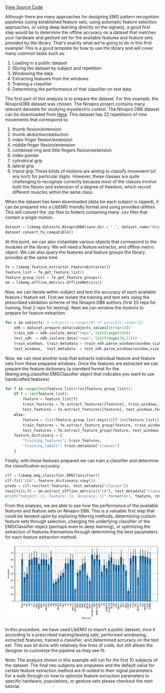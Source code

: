 [View Source Code](https://github.com/AnonSubmissions123/LibEMG_Feature_Showcase)

<style>
    .center {
        display: block;
        margin-left: auto;
        margin-right: auto;
        width: 50%;
    }
</style>

Although there are many approaches for designing EMG pattern recognition pipelines (using established feature sets, using automatic feature selection approaches, or using deep learning directly on the signals), a good first step would be to determine the offline accuracy on a dataset that matches your hardware and gesture set for the available features and feature sets provided by the library. That's exactly what we're going to do in this first example! This is a good template for how to use the library and will cover many common tasks such as:

1. Loading in a public dataset
2. Slicing the dataset by subject and repetition
3. Windowing the data
4. Extracting features from the windows
5. Training a classifier
6. Determining the performance of that classifier on test data

The first part of this analysis is to prepare the dataset. For this example, the NinaproDB8 dataset was chosen. The Ninapro project contains many relevant datasets for studying myoelectric control. The Ninapro DB8 dataset can be downloaded from [Here](http://ninaweb.hevs.ch/DB8). This dataset has 22 repetitions of nine movements that correspond to: 
1. thumb flexion/extension
2. thumb abduction/adduction
3. index finger flexion/extension
4. middle finger flexion/extension
5. combined ring and little fingers flexion/extension
6. index pointer
7. cylindrical grip
8. lateral grip
9. tripod grip
These kinds of motions are aiming to classify movement (of any sort) for particular digits. However, these classes are quite challenging to recognize correctly because most of the classes involve both the flexion and extension of a degree of freedom, which recruit different muscles within the same class.

When the dataset has been downloaded (data for each subject is zipped), it can be prepared into a LibEMG friendly format and using provided utilities. This will convert the .zip files to folders containing many .csv files that contain a single motion. 
```Python
dataset = libemg.datasets.NinaproDB8(save_dir = ".", dataset_name="NinaproDB8")
dataset.convert_to_compatible()
```

At this point, we can also instantiate various objects that correspond to the modules of the library. We will need a feature extractor, and offline metric object. We can also query the features and feature groups the library provides at the same time.
```Python
fe = libemg.feature_extractor.FeatureExtractor()
feature_list = fe.get_feature_list()
feature_group_list = fe.get_feature_groups()
om = libemg.offline_metrics.OfflineMetrics()
```

Now, we can iterate within-subject and test the accuracy of each available feature / feature set. First we isolate the training and test sets using the prescribed validation scheme of the Ninapro DB8 authors (first 20 reps for training, final 2 reps for testing). Next we can window the motions to prepare for feature extraction.
```Python
for s in subjects: # subjects = range(10) of possible range(12)
    odh = dataset.prepare_data(subjects_values[str(s+1)])
    train_odh = odh.isolate_data("reps", list(range(20)))
    test_odh  = odh.isolate_data("reps", list(range(20,22)))
    train_windows, train_metadata = train_odh.parse_windows(window_size, window_increment)
    test_windows,  test_metadata  = test_odh.parse_windows(window_size, window_increment)
```

Now, we can nest another loop that extracts individual feature and feature sets from these prepared windows. Once the features are extracted we can prepare the feature dictionary (a standard format for the libemg.emg_classifier.EMGClassifier object that indicates you want to use handcrafted features).
```Python
for f in range(len(feature_list)+len(feature_group_list)):
    if f < len(feature_list):
        feature = feature_list[f]
        train_features = fe.extract_features([feature], train_windows,feature_parameters)
        test_features = fe.extract_features([feature], test_windows,feature_parameters)
    else:
        feature = list(feature_group_list.keys())[f-len(feature_list)]
        train_features = fe.extract_feature_group(feature, train_windows,feature_parameters)
        test_features = fe.extract_feature_group(feature, test_windows,feature_parameters)
    feature_dictionary = {
        "training_features": train_features,
        "training_labels": train_metadata["classes"]
    }
```

Finally, with these features prepared we can train a classifier and determine the classification accuracy:
```Python
clf = libemg.emg_classifier.EMGClassifier()
clf.fit("LDA", feature_dictionary.copy())
preds = clf.run(test_features, test_metadata["classes"])
results[s,f] = om.extract_offline_metrics(["CA"], test_metadata["classes"], preds[0])["CA"] * 100
print("Subject: {}, Feature: {}, Accuracy: {}".format(s+1, feature, results[s,f]))
```
From this analysis, we are able to see how the performance of the available features and feature sets on Ninapro DB8. This is a valuable first step that could be iterated upon by exploring filtering methods, determining custom feature sets through selection, changing the underlying classifier of the EMGClassifier object (perhaps even to deep learning), or optimizing the extraction of features themselves through determining the best parameters for each feature extraction method.

![](feature_performance.png)


In this procedure, we have used LibEMG to import a public dataset, slice it according to a prescribed training/testing split, performed windowing, extracted features, trained a classifier, and determined accuracy on the test set. This was all done with relatively few lines of code, but still allows the designer to customize the pipeline as they see fit.


Note: The analysis shown in this example will run for the first 10 subjects of the dataset. The final two subjects are amputees and the default value for certain feature extraction method are ill-suited to their signal parameters. For a walk through on how to optimize feature extraction parameters to specific hardware, populations, or gesture sets please checkout the next tutorial.